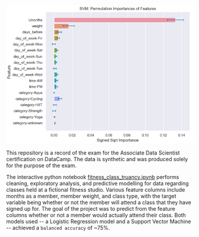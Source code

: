 !["Support Vector Machine Regression Importances"](https://raw.githubusercontent.com/MattInglisWhalen/FitnessClassTruancy/main/images/svm_importance.png "SVM Importances")

This repository is a record of the exam for the Associate Data Scientist certification on DataCamp. The data is synthetic and was produced solely for the purpose of the exam. 

The interactive python notebook [fitness_class_truancy.ipynb](https://github.com/MattInglisWhalen/FitnessClassTruancy/blob/main/fitness_class_truancy.ipynb) 
performs cleaning, exploratory analysis, and predictive modelling for data regarding classes held at a fictional fitness studio. Various
feature columns include months as a member, member weight, and class type, with the target variable being whether or not the member will attend a class that they have signed up for.
The goal of the project was to predict from the feature columns whether or not a member would actually attend their class. Both models used -- a Logistic Regression 
model and a Support Vector Machine -- achieved a `balanced accuracy` of ~75%.
